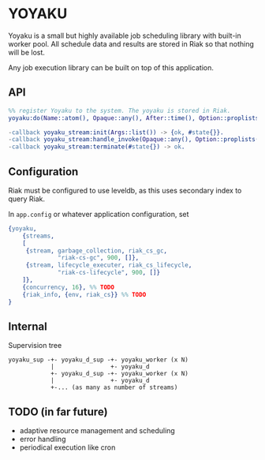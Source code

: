 # YOYAKU

Yoyaku is a small but highly available job scheduling library with
built-in worker pool. All schedule data and results are stored in Riak
so that nothing will be lost.

Any job execution library can be built on top of this application.

## API

```erlang
%% register Yoyaku to the system. The yoyaku is stored in Riak.
yoyaku:do(Name::atom(), Opaque::any(), After::time(), Option::proplists())` - 

-callback yoyaku_stream:init(Args::list()) -> {ok, #state{}}.
-callback yoyaku_stream:handle_invoke(Opaque::any(), Option::proplists(), State::#state{}) -> ok | retry.
-callback yoyaku_stream:terminate(#state{}) -> ok.
```

## Configuration

Riak must be configured to use leveldb, as this uses secondary index
to query Riak.

In `app.config` or whatever application configuration, set

```erlang
{yoyaku,
    {streams,
    [
     {stream, garbage_collection, riak_cs_gc,
              "riak-cs-gc", 900, []},
     {stream, lifecycle_executer, riak_cs_lifecycle,
              "riak-cs-lifecycle", 900, []}
    ]},
    {concurrency, 16}, %% TODO
    {riak_info, {env, riak_cs}} %% TODO
}
```

## Internal

Supervision tree

```
yoyaku_sup -+- yoyaku_d_sup -+- yoyaku_worker (x N)
            |                +- yoyaku_d
            +- yoyaku_d_sup -+- yoyaku_worker (x N)
            |                +- yoyaku_d
            +-... (as many as number of streams)
```

## TODO (in far future)

- adaptive resource management and scheduling
- error handling
- periodical execution like cron
